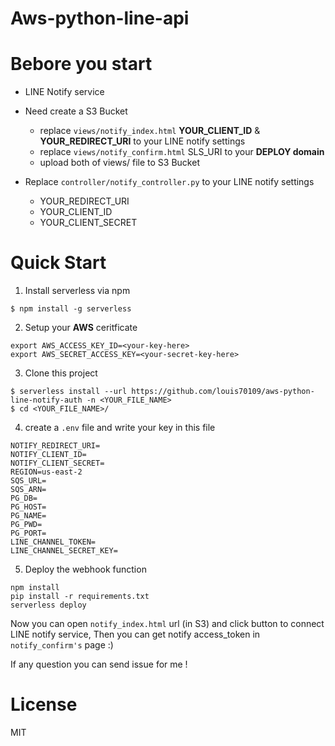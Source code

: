 # Aws-python-line-api

# Bebore you start

- LINE Notify service

- Need create a S3 Bucket

  - replace `views/notify_index.html` **YOUR_CLIENT_ID** & **YOUR_REDIRECT_URI** to your LINE notify settings
  - replace `views/notify_confirm.html` SLS_URI to your **DEPLOY domain**
  - upload both of views/ file to S3 Bucket

- Replace `controller/notify_controller.py` to your LINE notify settings
  - YOUR_REDIRECT_URI
  - YOUR_CLIENT_ID
  - YOUR_CLIENT_SECRET

# Quick Start

1. Install serverless via npm

```bash=
$ npm install -g serverless
```

2. Setup your **AWS** ceritficate

```bash=
export AWS_ACCESS_KEY_ID=<your-key-here>
export AWS_SECRET_ACCESS_KEY=<your-secret-key-here>
```

3. Clone this project

```bash=
$ serverless install --url https://github.com/louis70109/aws-python-line-notify-auth -n <YOUR_FILE_NAME>
$ cd <YOUR_FILE_NAME>/
```

4. create a `.env` file and write your key in this file

```
NOTIFY_REDIRECT_URI=
NOTIFY_CLIENT_ID=
NOTIFY_CLIENT_SECRET=
REGION=us-east-2
SQS_URL=
SQS_ARN=
PG_DB=
PG_HOST=
PG_NAME=
PG_PWD=
PG_PORT=
LINE_CHANNEL_TOKEN=
LINE_CHANNEL_SECRET_KEY=
```

5. Deploy the webhook function

```bash=
npm install
pip install -r requirements.txt
serverless deploy
```

Now you can open `notify_index.html` url (in S3) and click button to connect LINE notify service,
Then you can get notify access_token in `notify_confirm's` page :)

If any question you can send issue for me !

# License

MIT
